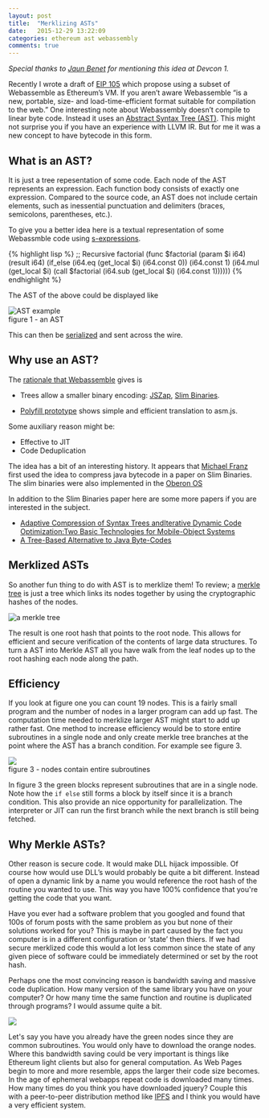 ```yaml
---
layout: post
title:  "Merklizing ASTs"
date:   2015-12-29 13:22:09  
categories: ethereum ast webassembly
comments: true
---
```

*Special thanks to [Jaun Benet](http://juan.benet.ai/) for mentioning this idea at Devcon 1.*

Recently I wrote a draft of [EIP 105](https://github.com/ethereum/EIPs/issues/48) which propose using a subset of Webassemble as Ethereum’s VM. If you aren’t aware Webassemble  “is a new, portable, size- and load-time-efficient format suitable for compilation to the web.” One interesting note about Webassembly doesn’t compile to linear byte code. Instead it uses an  [Abstract Syntax Tree (AST)](https://en.wikipedia.org/wiki/Abstract_syntax_tree). This might not surprise you if you have an experience with LLVM IR. But for me it was a new concept to have bytecode in this form. 

## What is an AST?
It is just a tree repesentation of some code. Each node of the AST represents an expression. Each function body consists of exactly one expression. Compared to the source code, an AST does not include certain elements, such as inessential punctuation and delimiters (braces, semicolons, parentheses, etc.).

To give you a better idea here is a textual representation of some Webassmble code using [s-expressions](https://en.wikipedia.org/wiki/S-expression).

{% highlight lisp  %}
  ;; Recursive factorial
  (func $factorial (param $i i64) (result i64)
    (if_else (i64.eq (get_local $i) (i64.const 0))
      (i64.const 1)
      (i64.mul (get_local $i) (call $factorial (i64.sub (get_local $i) (i64.const 1))))))
{% endhighlight %}

The AST of the above could be displayed like

![AST example](https://cdn.rawgit.com/wanderer/wanderer.github.io/dea025059e91802d62005f16e8c49ced234e5783/_posts/images/Merklizing%20ASTs.svg)  
figure 1 - an AST

This can then be [serialized](https://github.com/WebAssembly/design/blob/master/BinaryEncoding.md#serialized-ast) and sent across the wire.

## Why use an AST?
The [rationale that Webassemble](https://github.com/WebAssembly/design/blob/master/Rationale.md) gives is 

* Trees allow a smaller binary encoding: [JSZap][], [Slim Binaries][].
* [Polyfill prototype][] shows simple and efficient translation to asm.js.

  [JSZap]: https://research.microsoft.com/en-us/projects/jszap/
  [Slim Binaries]: https://citeseerx.ist.psu.edu/viewdoc/summary?doi=10.1.1.108.1711
  [Polyfill prototype]: https://github.com/WebAssembly/polyfill-prototype-1

Some auxiliary reason might be:

* Effective to JIT 
* Code Deduplication

The idea has a bit of an interesting history. It appears that [Michael Franz](http://www.michaelfranz.com/) first used the idea to compress java bytecode in a paper on Slim Binaries. The slim binaries were also implemented in the [Oberon OS](https://en.wikipedia.org/wiki/Oberon_(operating_system))

In addition to the Slim Binaries paper here are some more papers if you are interested in the subject.  

* [Adaptive Compression of Syntax Trees andIterative Dynamic Code Optimization:Two Basic Technologies for Mobile-Object Systems](ftp://ftp.cis.upenn.edu/pub/cis700/public_html/papers/Franz97b.pdf)
* [A Tree-Based Alternative to Java Byte-Codes](ftp://ftp.cis.upenn.edu/pub/cis700/public_html/papers/Kistler96.pdf)

## Merklized ASTs
So another fun thing to do with AST is to merklize them! To review; a [merkle tree](https://en.wikipedia.org/wiki/Merkle_tree) is just a tree which links its nodes together by using the cryptographic hashes of the nodes.  

![a merkle tree](https://upload.wikimedia.org/wikipedia/commons/thumb/9/95/Hash_Tree.svg/640px-Hash_Tree.svg.png)  

The result is one root hash that points to the root node. This allows for efficient and secure verification of the contents of large data structures.  To turn a AST into Merkle AST all you have walk from the leaf nodes up to the root hashing each node along the path. 

## Efficiency 
If you look at figure one you can count 19 nodes. This is a fairly small program and the number of nodes in a larger program can add up fast. The computation time needed to merklize larger AST might start to add up rather fast. One method to increase efficiency would be to store entire subroutines in a single node and only create merkle tree branches at the point where the AST has a branch condition. For example see figure 3.

![](https://cdn.rawgit.com/wanderer/wanderer.github.io/dea025059e91802d62005f16e8c49ced234e5783/_posts/images/Merklizing%20ASTs-grouping.svg)  
figure 3 - nodes contain entire subroutines

In figure 3 the green blocks represent subroutines that are in a single node. Note how the `if else` still forms a block by itself since it is a branch condition. This also provide an nice opportunity for parallelization. The interpreter or JIT can run the first branch while the next branch is still being fetched.  

## Why Merkle ASTs?

Other reason is secure code. It would make DLL hijack impossible. Of course how would use DLL’s would probably be quite a bit different. Instead of open a dynamic link by a name you would reference the root hash of the routine you wanted to use. This way you have 100% confidence that you're getting the code that you want.

Have you ever had a software problem that you googled and found that 100s of forum posts with the same problem as you but none of their solutions worked for you? This is maybe in part caused by the fact you computer is in a different configuration or ‘state’ then thiers. If we had secure merklized code this would a lot less common since the state of any given piece of software could be immediately determined or set by the root hash.

Perhaps one the most convincing reason is bandwidth saving and massive code duplication. How many version of the same library you have on your computer? Or how many time the same function and routine is duplicated through programs? I would assume quite a bit.   

![](https://cdn.rawgit.com/wanderer/wanderer.github.io/dea025059e91802d62005f16e8c49ced234e5783/_posts/images/Merklizing%20ASTs-bandwidth.svg)  

Let's say you have you already have the green nodes since they are common subroutines. You would only have to download the orange nodes. Where this bandwidth saving could be very important is things like Ethereum light clients but also for general computation. As Web Pages begin to more and more resemble, apps the larger their code size becomes. In the age of ephemeral webapps repeat code is downloaded many times. How many times do you think you have downloaded jquery? Couple this with a peer-to-peer distribution method like [IPFS](https://ipfs.io/) and I think you would have a very efficient system.


